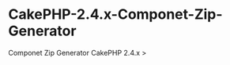 CakePHP-2.4.x-Componet-Zip-Generator
====================================

Componet Zip Generator CakePHP 2.4.x >
